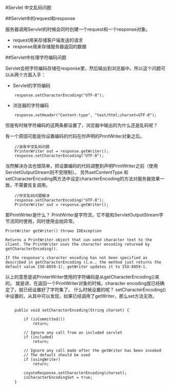 #Servlet 中文乱码问题

##Servlet中的request和response

服务器调用Servlet的时候会同时创建一个request和一个response对象。

- request用来存储客户端发送的请求
- response用来存储服务器返回的数据

##Servlet中处理字符编码问题

Servlet会把字符编码存储在response里，然后输出到浏览器中。所以这个问题可以从两个方面入手：

- Servlet的字符编码

```
    response.setCharacterEncoding("UTF-8");
```
- 浏览器的字符编码

```
    response.setHeader("Content-type", "text/html;charset=UTF-8");
```

但是有时候字符编码的这两条都设置了，浏览器中输出的为什么还是乱码呢？

有一个原因可能是你设置编码的代码在你声明的PrintWriter对象之后。
```
    //会有中文乱码问题
    PrinterWriter out = response.getWriter();
    response.setCharacterEncoding("UTF-8");
```
当然解决办法也很简单，把设置编码的代码调整到声明PrintWriter之前（使用ServletOutputStream则不受限制）。
另外setContentType 和 setCharacterEncoding两方法中设定characterEncoding的方法对服务器效果一致，不需要反复调用。
```
    //中文乱码问题解决
    response.setCharacterEncoding("UTF-8");
    PrinterWriter out = response.getWriter();
```
       
那PrintWriter是什么？
PrintWriter是字符流，它不能和ServletOutputStream字节流同时使用，同时使用会抛异常。

> 
    PrintWriter getWriter() throws IOException 
    
    Returns a PrintWriter object that can send character text to the client. The PrintWriter uses the character encoding returned by getCharacterEncoding(). 
  
    If the response's character encoding has not been specified as described in getCharacterEncoding (i.e., the method just returns the default value ISO-8859-1), getWriter updates it to ISO-8859-1. 

以上的意思是说PrinterWriter使用的字符编码是从getCharacterEncoding()来的。
就是讲，在返回一个PrintWriter对象的时候，character encoding就已经确定了，就已经设置好了字符集了。
什么时候设置的呢？
setCharacterEncoding()中设置的，从其中可以发现，如果已经调用了getWriter，那么set方法无效。

```

    public void setCharacterEncoding(String charset) {    
   
        if (isCommitted())    
            return;
            
        // Ignore any call from an included servlet    
        if (included)    
            return;
            
        // Ignore any call made after the getWriter has been invoked    
        // The default should be used    
        if (usingWriter)    
            return;
   
        coyoteResponse.setCharacterEncoding(charset);    
        isCharacterEncodingSet = true;
    }  
```




